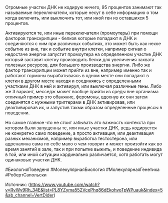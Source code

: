 
Огромные участки ДНК не кодирую ничего, 95 процентов занимают так называемые переключатели, которые несут в себе информацию о том когда включить, или выключить тот, или иной ген из оставшихся 5 процентов.

Активируются те, или иные переключатели (промоутеры) при помощи факторов транскрипции - белков которые попадают в ДНК и соединяются с ним при различных событиях, это может быть как некое событие из вне, так и событие внутри клетки, например сигнал о недостаче энергии запустит промоутера на определенном участке ДНК который заставит клетку производить белки для увеличения захвата полезных ресурсов, для большего производства энергии. Либо же фактор транскрипции может прийти из вне, например именно так и работают гормоны вырабатываясь в одном месте они попадают в клетки в другом месте находя и соединяясь с определенными участками ДНК в ней и активируя, или выключая различные гены. Либо же 3 вариант, месседж может вообще прийти из среды вне организма отличный пример это обаняние, феромоны, вдохнув их они затем соединятся с нужными триггерами в ДНК активировав, или деактивировав их, и запустив такми образом определенные процессы в поведении. 

Но самое главное что не стоит забывать это важность контекста при котором были запущенны те, или иные участки ДНК, ведь кодируется не конкретно само поведение, а просто активация, или деактивация разных механизмов, например выработка тестостерона, или адреналина сама по себе мало о чем говорит и может произойти как во время занятий в зале, так и при попытке выжить, и поведение индивида в той, или иной ситуации кардинально различается, хотя работать могут одинаковые участки ДНК.

#БиологияПоведеня #МолекулярнаяБиология #МолекулярнаяГенетика #РобертСапольски 

Источник: (https://www.youtube.com/watch?v=RvWv9Rh_34E&list=PL8YZyma552VcePhq86dEkohvoTpWPuauk&index=5&ab_channel=VertDider)